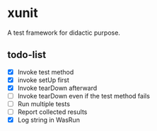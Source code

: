 # xunit
A test framework for didactic purpose.

## todo-list
- [x] Invoke test method
- [x] invoke setUp first
- [x] Invoke tearDown afterward
- [ ] Invoke tearDown even if the test method fails
- [ ] Run multiple tests
- [ ] Report collected results
- [x] Log string in WasRun